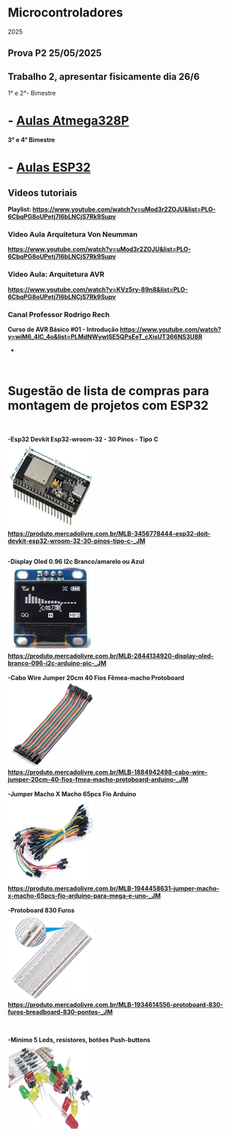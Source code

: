 # Microcontroladores 

2025

## Prova P2  25/05/2025 

## Trabalho 2, apresentar fisicamente dia 26/6

1° e  2°- Bimestre  
<B><h1>- <a href=https://github.com/mchavesferreira/mcr/blob/main/mcr.md> Aulas Atmega328P </A></h1>
 3° e 4° Bimestre
<B><h1>- <a href=https://github.com/mchavesferreira/mcr/tree/main/esp32> Aulas ESP32 </A></h1>



## Videos tutoriais

Playlist:  https://www.youtube.com/watch?v=uMod3r2ZOJU&list=PLO-6CbqPG8oUPetj7I6bLNCjS7Rk9Supv

### Video Aula Arquitetura Von Neumman 
 
https://www.youtube.com/watch?v=uMod3r2ZOJU&list=PLO-6CbqPG8oUPetj7I6bLNCjS7Rk9Supv

### Video Aula: Arquitetura AVR

https://www.youtube.com/watch?v=KVz5ry-89n8&list=PLO-6CbqPG8oUPetj7I6bLNCjS7Rk9Supv

### Canal Professor Rodrigo Rech

Curso de AVR Básico #01 - Introdução
https://www.youtube.com/watch?v=wiM6_4IC_4o&list=PLMdNWywlSE5QPsEeT_cXisUT366NS3U8R




- 
<BR><h1>Sugestão de lista de compras para montagem de projetos com ESP32</h1>
<BR>
<BR>-Esp32  Devkit Esp32-wroom-32 - 30 Pinos - Tipo C
<BR><img src=imagens/ESP32_tipoC.png width=200 height=200>
<BR>https://produto.mercadolivre.com.br/MLB-3456778444-esp32-doit-devkit-esp32-wroom-32-30-pinos-tipo-c-_JM

<BR>-Display Oled 0.96 I2c Branco/amarelo ou Azul 
<BR><img src=imagens/display_oled.png width=200 height=200>
<BR>https://produto.mercadolivre.com.br/MLB-2844134920-display-oled-branco-096-i2c-arduino-pic-_JM
<BR>
<BR>-Cabo Wire Jumper 20cm 40 Fios Fêmea-macho Protoboard 
<BR><img src=imagens/jumpers_machofemea.png width=200 height=200>
<BR>https://produto.mercadolivre.com.br/MLB-1884942498-cabo-wire-jumper-20cm-40-fios-fmea-macho-protoboard-arduino-_JM
<BR>
<BR>-Jumper Macho X Macho 65pcs Fio Arduino 
<BR><img src=imagens/jumpers_machomacho.png  width=200 height=200>
<BR>https://produto.mercadolivre.com.br/MLB-1944458631-jumper-macho-x-macho-65pcs-fio-arduino-para-mega-e-uno-_JM
<BR>
<BR>-Protoboard 830 Furos
<BR><img src=imagens/protoboard.png  width=200 height=200>
<BR>https://produto.mercadolivre.com.br/MLB-1934614556-protoboard-830-furos-breadboard-830-pontos-_JM

<BR>
<BR>-Minimo 5 Leds, resistores, botões Push-buttons
<BR><img src=imagens/leds_resistor.png  width=200 height=200>
<BR>
